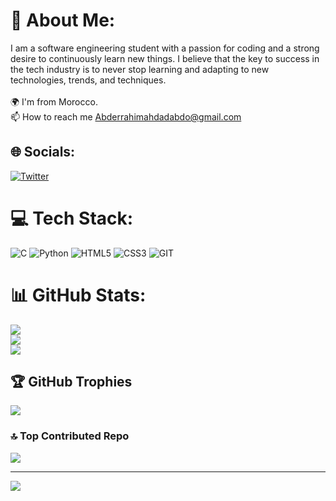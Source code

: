 # 💫 About Me:
I am a software engineering student with a passion for coding and a strong desire to continuously learn new things. I believe that the key to success in the tech industry is to never stop learning and adapting to new technologies, trends, and techniques.<br><br>🌍 I'm from Morocco.<br>📫 How to reach me Abderrahimahdadabdo@gmail.com


## 🌐 Socials:
[![Twitter](https://img.shields.io/badge/Twitter-%231DA1F2.svg?logo=Twitter&logoColor=white)](https://twitter.com/https://twitter.com/ahdadabderrahim) 

# 💻 Tech Stack:
![C](https://img.shields.io/badge/c-%2300599C.svg?style=for-the-badge&logo=c&logoColor=white) ![Python](https://img.shields.io/badge/python-3670A0?style=for-the-badge&logo=python&logoColor=ffdd54) ![HTML5](https://img.shields.io/badge/html5-%23E34F26.svg?style=for-the-badge&logo=html5&logoColor=white) ![CSS3](https://img.shields.io/badge/css3-%231572B6.svg?style=for-the-badge&logo=css3&logoColor=white) ![GIT](https://img.shields.io/badge/Git-fc6d26?style=for-the-badge&logo=git&logoColor=white)
# 📊 GitHub Stats:
![](https://github-readme-stats.vercel.app/api?username=Ahdad0&theme=tokyonight&hide_border=false&include_all_commits=true&count_private=false)<br/>
![](https://github-readme-streak-stats.herokuapp.com/?user=Ahdad0&theme=tokyonight&hide_border=false)<br/>
![](https://github-readme-stats.vercel.app/api/top-langs/?username=Ahdad0&theme=tokyonight&hide_border=false&include_all_commits=true&count_private=false&layout=compact)

## 🏆 GitHub Trophies
![](https://github-profile-trophy.vercel.app/?username=Ahdad0&theme=radical&no-frame=false&no-bg=false&margin-w=4)

### 🔝 Top Contributed Repo
![](https://github-contributor-stats.vercel.app/api?username=Ahdad0&limit=5&theme=dark&combine_all_yearly_contributions=true)

---
[![](https://visitcount.itsvg.in/api?id=Ahdad0&icon=5&color=0)](https://visitcount.itsvg.in)

<!-- Proudly created with GPRM ( https://gprm.itsvg.in ) -->

